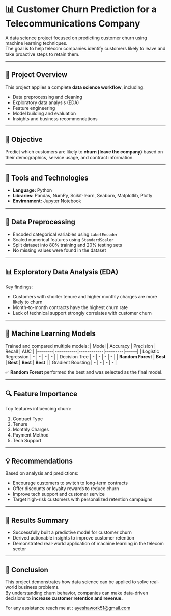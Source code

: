 # 📊 Customer Churn Prediction for a Telecommunications Company

A data science project focused on predicting customer churn using machine learning techniques.  
The goal is to help telecom companies identify customers likely to leave and take proactive steps to retain them.

---

## 🚀 Project Overview

This project applies a complete **data science workflow**, including:
- Data preprocessing and cleaning  
- Exploratory data analysis (EDA)  
- Feature engineering  
- Model building and evaluation  
- Insights and business recommendations  

---

## 🧠 Objective

Predict which customers are likely to **churn (leave the company)** based on their demographics, service usage, and contract information.

---

## 🧰 Tools and Technologies

- **Language:** Python  
- **Libraries:** Pandas, NumPy, Scikit-learn, Seaborn, Matplotlib, Plotly  
- **Environment:** Jupyter Notebook  

---

## 🧹 Data Preprocessing

- Encoded categorical variables using `LabelEncoder`  
- Scaled numerical features using `StandardScaler`  
- Split dataset into 80% training and 20% testing sets  
- No missing values were found in the dataset  

---

## 📊 Exploratory Data Analysis (EDA)

Key findings:
- Customers with shorter tenure and higher monthly charges are more likely to churn  
- Month-to-month contracts have the highest churn rate  
- Lack of technical support strongly correlates with customer churn  

---

## 🤖 Machine Learning Models

Trained and compared multiple models:
| Model | Accuracy | Precision | Recall | AUC |
|--------|-----------|------------|---------|------|
| Logistic Regression | - | - | - | - |
| Decision Tree | - | - | - | - |
| **Random Forest** | **Best** | **Best** | **Best** | **Best** |
| Gradient Boosting | - | - | - | - |

✅ **Random Forest** performed the best and was selected as the final model.

---

## 🔍 Feature Importance

Top features influencing churn:
1. Contract Type  
2. Tenure  
3. Monthly Charges  
4. Payment Method  
5. Tech Support  

---

## 💡 Recommendations

Based on analysis and predictions:
- Encourage customers to switch to long-term contracts  
- Offer discounts or loyalty rewards to reduce churn  
- Improve tech support and customer service  
- Target high-risk customers with personalized retention campaigns  

---

## 🧾 Results Summary

- Successfully built a predictive model for customer churn  
- Derived actionable insights to improve customer retention  
- Demonstrated real-world application of machine learning in the telecom sector  

---

## 🏁 Conclusion

This project demonstrates how data science can be applied to solve real-world business problems.  
By understanding churn behavior, companies can make data-driven decisions to **increase customer retention and revenue.**

For any assistance reach me at : ayeshawork51@gmail.com



